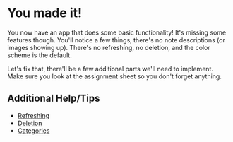 # You made it!

You now have an app that does some basic functionality! It's missing some features though. You'll notice a few things, there's no note descriptions (or images showing up). There's no refreshing, no deletion, and the color scheme is the default.

Let's fix that, there'll be a few additional parts we'll need to implement. Make sure you look at the assignment sheet so you don't forget anything.

## Additional Help/Tips

- [Refreshing](refreshing.html)
- [Deletion](deletion.html)
- [Categories](categories.html)